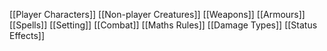 [[Player Characters]]
[[Non-player Creatures]]
[[Weapons]]
[[Armours]]
[[Spells]]
[[Setting]]
[[Combat]]
[[Maths Rules]]
[[Damage Types]]
[[Status Effects]]
